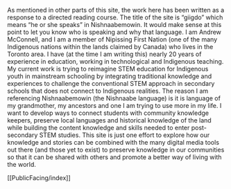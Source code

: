 As mentioned in other parts of this site, the work here has been written as a response to a directed reading course. The title of the site is “giigdo” which means “he or she speaks” in Nishnaabemowin. It would make sense at this point to let you know who is speaking and why that language.
I am Andrew McConnell, and I am a member of Nipissing First Nation (one of the many Indigenous nations within the lands claimed by Canada) who lives in the Toronto area. I have (at the time I am writing this) nearly 20 years of experience in education, working in technological and Indigenous teaching. My current work is trying to reimagine STEM education for Indigenous youth in mainstream schooling by integrating traditional knowledge and experiences to challenge the conventional STEM approach in secondary schools that does not connect to Indigenous realities. The reason I am referencing Nishnaabemowin (the Nishnaabe language) is it is language of my grandmother, my ancestors and one I am trying to use more in my life.
I want to develop ways to connect students with community knowledge keepers, preserve local languages and historical knowledge of the land while building the content knowledge and skills needed to enter post-secondary STEM studies. This site is just one effort to explore how our knowledge and stories can be combined with the many digital media tools out there (and those yet to exist) to preserve knowledge in our communities so that it can be shared with others and promote a better way of living with the world.

[[PublicFacing/index]]